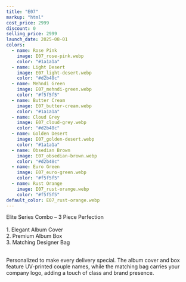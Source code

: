 ```yaml
---
title: "E07"
markup: "html"
cost_price: 2999
discount: 0
selling_price: 2999
launch_date: 2025-08-01
colors:
  - name: Rose Pink
    image: E07_rose-pink.webp
    color: "#1a1a1a"
  - name: Light Desert
    image: E07_light-desert.webp
    color: "#d2b48c"
  - name: Mehndi Green
    image: E07_mehndi-green.webp
    color: "#f5f5f5"
  - name: Butter Cream
    image: E07_butter-cream.webp
    color: "#1a1a1a"
  - name: Cloud Grey
    image: E07_cloud-grey.webp
    color: "#d2b48c"
  - name: Golden Desert
    image: E07_golden-desert.webp
    color: "#1a1a1a"
  - name: Obsedian Brown
    image: E07_obsedian-brown.webp
    color: "#d2b48c"
  - name: Euro Green
    image: E07_euro-green.webp
    color: "#f5f5f5"
  - name: Rust Orange
    image: E07_rust-orange.webp
    color: "#f5f5f5"
default_color: E07_rust-orange.webp
---
```


Elite Series Combo – 3 Piece Perfection<br><br> <span class='text-b font-medium text-lime-300 mb-1'> 1. Elegant Album Cover<br> 2. Premium Album Box<br> 3. Matching Designer Bag<br><br> </span> <div class='max-w-xl mx-auto'> Personalized to make every delivery special. The album cover and box feature UV-printed couple names, while the matching bag carries your company logo, adding a touch of class and brand presence. </div>
